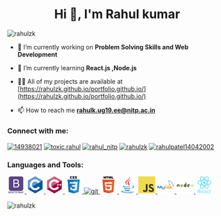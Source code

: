 <h1 align="center">Hi 👋, I'm Rahul kumar</h1>
<p align="left"> <img src="https://komarev.com/ghpvc/?username=rahulzk&label=Profile%20views&color=0e75b6&style=flat" alt="rahulzk" /> </p>

- 🔭 I’m currently working on **Problem Solving Skills and Web Development**

- 🌱 I’m currently learning **React.js ,Node.js**

- 👨‍💻 All of my projects are available at [https://rahulzk.github.io/portfolio.github.io/](https://rahulzk.github.io/portfolio.github.io/)

- 📫 How to reach me **rahulk.ug19.ee@nitp.ac.in**

<h3 align="left">Connect with me:</h3>
<p align="left">
<a href="https://stackoverflow.com/users/14938021" target="blank"><img align="center" src="https://raw.githubusercontent.com/rahuldkjain/github-profile-readme-generator/neutral-icons/src/images/icons/Social/stack-overflow.svg" alt="14938021" height="30" width="40" /></a>
<a href="https://instagram.com/toxic.rahul" target="blank"><img align="center" src="https://raw.githubusercontent.com/rahuldkjain/github-profile-readme-generator/neutral-icons/src/images/icons/Social/instagram.svg" alt="toxic.rahul" height="30" width="40" /></a>
<a href="https://www.codechef.com/users/rahul_nitp" target="blank"><img align="center" src="https://cdn.jsdelivr.net/npm/simple-icons@3.1.0/icons/codechef.svg" alt="rahul_nitp" height="30" width="40" /></a>
<a href="https://www.leetcode.com/rahulzk" target="blank"><img align="center" src="https://raw.githubusercontent.com/rahuldkjain/github-profile-readme-generator/neutral-icons/src/images/icons/Social/leet-code.svg" alt="rahulzk" height="30" width="40" /></a>
<a href="https://auth.geeksforgeeks.org/user/rahulpatel14042002" target="blank"><img align="center" src="https://raw.githubusercontent.com/rahuldkjain/github-profile-readme-generator/neutral-icons/src/images/icons/Social/geeks-for-geeks.svg" alt="rahulpatel14042002" height="30" width="40" /></a>
</p>

<h3 align="left">Languages and Tools:</h3>
<p align="left"> <a href="https://getbootstrap.com" target="_blank"> <img src="https://raw.githubusercontent.com/devicons/devicon/master/icons/bootstrap/bootstrap-plain-wordmark.svg" alt="bootstrap" width="40" height="40"/> </a> <a href="https://www.cprogramming.com/" target="_blank"> <img src="https://raw.githubusercontent.com/devicons/devicon/master/icons/c/c-original.svg" alt="c" width="40" height="40"/> </a> <a href="https://www.w3schools.com/cpp/" target="_blank"> <img src="https://raw.githubusercontent.com/devicons/devicon/master/icons/cplusplus/cplusplus-original.svg" alt="cplusplus" width="40" height="40"/> </a> <a href="https://www.w3schools.com/css/" target="_blank"> <img src="https://raw.githubusercontent.com/devicons/devicon/master/icons/css3/css3-original-wordmark.svg" alt="css3" width="40" height="40"/> </a> <a href="https://git-scm.com/" target="_blank"> <img src="https://www.vectorlogo.zone/logos/git-scm/git-scm-icon.svg" alt="git" width="40" height="40"/> </a> <a href="https://www.w3.org/html/" target="_blank"> <img src="https://raw.githubusercontent.com/devicons/devicon/master/icons/html5/html5-original-wordmark.svg" alt="html5" width="40" height="40"/> </a> <a href="https://www.java.com" target="_blank"> <img src="https://raw.githubusercontent.com/devicons/devicon/master/icons/java/java-original.svg" alt="java" width="40" height="40"/> </a> <a href="https://developer.mozilla.org/en-US/docs/Web/JavaScript" target="_blank"> <img src="https://raw.githubusercontent.com/devicons/devicon/master/icons/javascript/javascript-original.svg" alt="javascript" width="40" height="40"/> </a> <a href="https://www.mysql.com/" target="_blank"> <img src="https://raw.githubusercontent.com/devicons/devicon/master/icons/mysql/mysql-original-wordmark.svg" alt="mysql" width="40" height="40"/> </a> <a href="https://nodejs.org" target="_blank"> <img src="https://raw.githubusercontent.com/devicons/devicon/master/icons/nodejs/nodejs-original-wordmark.svg" alt="nodejs" width="40" height="40"/> </a> <a href="https://reactjs.org/" target="_blank"> <img src="https://raw.githubusercontent.com/devicons/devicon/master/icons/react/react-original-wordmark.svg" alt="react" width="40" height="40"/> </a> </p>

<p><img align="center" src="https://github-readme-stats.vercel.app/api/top-langs?username=rahulzk&show_icons=true&locale=en&layout=compact" alt="rahulzk" /></p>
